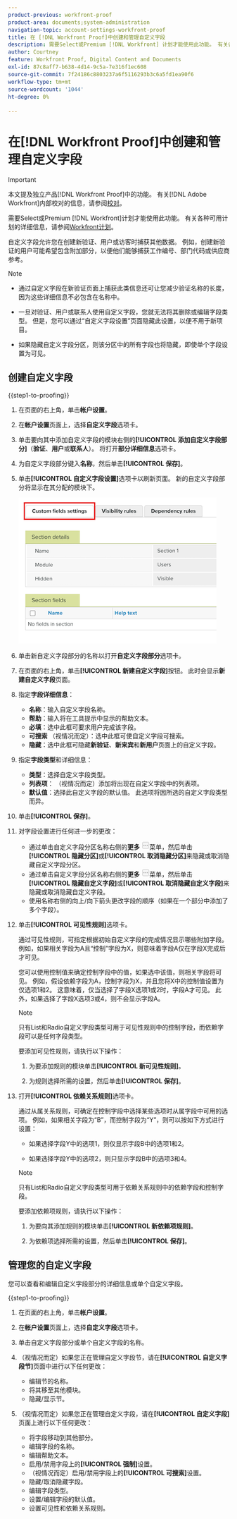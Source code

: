 ```yaml
---
product-previous: workfront-proof
product-area: documents;system-administration
navigation-topic: account-settings-workfront-proof
title: 在 [!DNL Workfront Proof]中创建和管理自定义字段
description: 需要Select或Premium [!DNL Workfront] 计划才能使用此功能。 有关各种可用计划的更多信息，请参阅Workfront计划。
author: Courtney
feature: Workfront Proof, Digital Content and Documents
exl-id: 87c8aff7-b638-4d14-9c5a-7e316f1ec608
source-git-commit: 7f24186c8803237a6f5116293b3c6a5fd1ea90f6
workflow-type: tm+mt
source-wordcount: '1044'
ht-degree: 0%

---
```


# 在[!DNL Workfront Proof]中创建和管理自定义字段

<!-- Audited: 4/2025 -->

>[!IMPORTANT]
>
>本文提及独立产品[!DNL Workfront Proof]中的功能。 有关[!DNL Adobe Workfront]内部校对的信息，请参阅[校对](../../../review-and-approve-work/proofing/proofing.md)。

需要Select或Premium [!DNL Workfront]计划才能使用此功能。 有关各种可用计划的详细信息，请参阅[Workfront计划](https://business.adobe.com/cn/products/workfront/pricing.html)。

自定义字段允许您在创建新验证、用户或访客时捕获其他数据。 例如，创建新验证的用户可能希望包含附加部分，以便他们能够捕获工作编号、部门代码或供应商参考。

>[!NOTE]
>
>* 通过自定义字段在新验证页面上捕获此类信息还可让您减少验证名称的长度，因为这些详细信息不必包含在名称中。
>
>* 一旦对验证、用户或联系人使用自定义字段，您就无法将其删除或编辑字段类型。 但是，您可以通过“自定义字段设置”页面隐藏此设置，以便不用于新项目。
>
>* 如果隐藏自定义字段分区，则该分区中的所有字段也将隐藏，即使单个字段设置为可见。

## 创建自定义字段

{{step1-to-proofing}}

1. 在页面的右上角，单击&#x200B;**帐户设置**。

1. 在&#x200B;**帐户设置**&#x200B;页面上，选择&#x200B;**自定义字段**&#x200B;选项卡。

1. 单击要向其中添加自定义字段的模块右侧的&#x200B;**[!UICONTROL 添加自定义字段部分]**（**验证**、**用户**&#x200B;或&#x200B;**联系人**）。 将打开&#x200B;**部分详细信息**&#x200B;选项卡。

1. 为自定义字段部分键入&#x200B;**名称**，然后单击&#x200B;**[!UICONTROL 保存]**。

1. 单击&#x200B;**[!UICONTROL 自定义字段设置]**&#x200B;选项卡以刷新页面。 新的自定义字段部分将显示在其分配的模块下。

   ![自定义字段设置选项卡](assets/custom-field-settings-tab.png)

1. 单击新自定义字段部分的名称以打开&#x200B;**自定义字段部分**&#x200B;选项卡。

1. 在页面的右上角，单击&#x200B;**[!UICONTROL 新建自定义字段]**&#x200B;按钮。 此时会显示&#x200B;**新建自定义字段**&#x200B;页面。

1. 指定&#x200B;**字段详细信息**：

   * **名称**：输入自定义字段名称。
   * **帮助**：输入将在工具提示中显示的帮助文本。
   * **必填**：选中此框可要求用户完成该字段。
   * **可搜索** （视情况而定）：选中此框可使自定义字段可搜索。
   * **隐藏**：选中此框可隐藏&#x200B;**新验证**、**新来宾**&#x200B;和&#x200B;**新用户**&#x200B;页面上的自定义字段。

1. 指定&#x200B;**字段类型**&#x200B;和详细信息：

   * **类型**：选择自定义字段类型。
   * **列表项**： （视情况而定）添加将出现在自定义字段中的列表项。
   * **默认值**：选择此自定义字段的默认值。 此选项将因所选的自定义字段类型而异。

1. 单击&#x200B;**[!UICONTROL 保存]**。

1. 对字段设置进行任何进一步的更改：

   * 通过单击自定义字段分区名称右侧的&#x200B;**更多** ![更多按钮](assets/more-button-small.png)菜单，然后单击&#x200B;**[!UICONTROL 隐藏分区]**&#x200B;或&#x200B;**[!UICONTROL 取消隐藏分区]**&#x200B;来隐藏或取消隐藏自定义字段分区。
   * 通过单击自定义字段分区名称右侧的&#x200B;**更多** ![更多按钮](assets/more-button-small.png)菜单，然后单击&#x200B;**[!UICONTROL 隐藏自定义字段]**&#x200B;或&#x200B;**[!UICONTROL 取消隐藏自定义字段]**&#x200B;来隐藏或取消隐藏自定义字段。
   * 使用名称右侧的向上/向下箭头更改字段的顺序（如果在一个部分中添加了多个字段）。

1. 单击&#x200B;**[!UICONTROL 可见性规则]**&#x200B;选项卡。

   通过可见性规则，可指定根据初始自定义字段的完成情况显示哪些附加字段。 例如，如果相关字段为A且“控制”字段为X，则意味着字段A仅在字段X完成后才可见。

   您可以使用控制值来确定控制字段中的值，如果选中该值，则相关字段将可见。 例如，假设依赖字段为A，控制字段为X，并且您将X中的控制值设置为仅选项1和2。 这意味着，仅当选择了字段X选项1或2时，字段A才可见。 此外，如果选择了字段X选项3或4，则不会显示字段A。

   >[!NOTE]
   >
   >只有List和Radio自定义字段类型可用于可见性规则中的控制字段，而依赖字段可以是任何字段类型。

   要添加可见性规则，请执行以下操作：

   1. 为要添加规则的模块单击&#x200B;**[!UICONTROL 新可见性规则]**。

   1. 为规则选择所需的设置，然后单击&#x200B;**[!UICONTROL 保存]**。

1. 打开&#x200B;**[!UICONTROL 依赖关系规则]**&#x200B;选项卡。

   通过从属关系规则，可确定在控制字段中选择某些选项时从属字段中可用的选项。 例如，如果相关字段为“B”，而控制字段为“Y”，则可以按如下方式进行设置：

   * 如果选择字段Y中的选项1，则仅显示字段B中的选项1和2。

   * 如果选择字段Y中的选项2，则只显示字段B中的选项3和4。

   >[!NOTE]
   >
   >只有List和Radio自定义字段类型可用于依赖关系规则中的依赖字段和控制字段。

   要添加依赖项规则，请执行以下操作：

   1. 为要向其添加规则的模块单击&#x200B;**[!UICONTROL 新依赖项规则]**。

   1. 为依赖项选择所需的设置，然后单击&#x200B;**[!UICONTROL 保存]**。

## 管理您的自定义字段

您可以查看和编辑自定义字段部分的详细信息或单个自定义字段。

{{step1-to-proofing}}

1. 在页面的右上角，单击&#x200B;**帐户设置**。

1. 在&#x200B;**帐户设置**&#x200B;页面上，选择&#x200B;**自定义字段**&#x200B;选项卡。

1. 单击自定义字段部分或单个自定义字段的名称。

1. （视情况而定）如果您正在管理自定义字段节，请在&#x200B;**[!UICONTROL 自定义字段节]**&#x200B;页面中进行以下任何更改：

   * 编辑节的名称。
   * 将其移至其他模块。
   * 隐藏/显示节。

1. （视情况而定）如果您正在管理自定义字段，请在&#x200B;**[!UICONTROL 自定义字段]**&#x200B;页面上进行以下任何更改：

   * 将字段移动到其他部分。
   * 编辑字段的名称。
   * 编辑帮助文本。
   * 启用/禁用字段上的&#x200B;**[!UICONTROL 强制]**&#x200B;设置。
   * （视情况而定）启用/禁用字段上的&#x200B;**[!UICONTROL 可搜索]**&#x200B;设置。
   * 隐藏/取消隐藏字段。
   * 编辑字段类型。
   * 设置/编辑字段的默认值。
   * 设置可见性和依赖关系规则。
